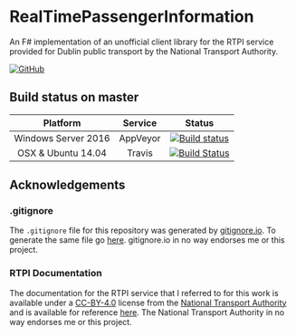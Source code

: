 # RealTimePassengerInformation

An F# implementation of an unofficial client library for the RTPI service provided for Dublin public transport by the National Transport Authority.

[![GitHub](https://img.shields.io/github/license/mashape/apistatus.svg)](https://github.com/m-harrison/RealTimePassengerInformation/blob/master/LICENSE.md)

## Build status on master

| Platform            | Service       | Status  |
| :-----------------: |:-------------:| :-----: |
| Windows Server 2016 | AppVeyor      | [![Build status](https://ci.appveyor.com/api/projects/status/6oqf0manxpf59h01/branch/master?svg=true)](https://ci.appveyor.com/project/m-harrison/realtimepassengerinformation/branch/master) |
| OSX & Ubuntu 14.04  | Travis        | [![Build Status](https://travis-ci.org/m-harrison/RealTimePassengerInformation.svg?branch=master)](https://travis-ci.org/m-harrison/RealTimePassengerInformation)  |

## Acknowledgements

### .gitignore

The `.gitignore` file for this repository was generated by [gitignore.io](https://www.gitignore.io/). To generate the same file go [here](https://www.gitignore.io/api/fsharp,visualstudio). gitignore.io in no way endorses me or this project.

### RTPI Documentation

The documentation for the RTPI service that I referred to for this work is available under a [CC-BY-4.0](https://creativecommons.org/licenses/by/4.0/) license from the [National Transport Authority](https://data.smartdublin.ie/organization/national-transport-authority) and is available for reference [here](https://data.smartdublin.ie/dataset/real-time-passenger-information-rtpi-for-dublin-bus-bus-eireann-luas-and-irish-rail). The National Transport Authority in no way endorses me or this project.
